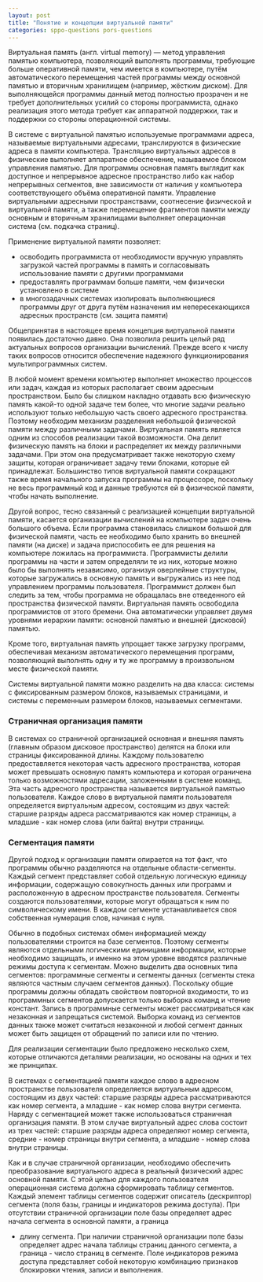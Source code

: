 ```yaml
---
layout: post
title: "Понятие и концепции виртуальной памяти"
categories: sppo-questions pors-questions
---
```


Виртуальная память (англ. virtual memory) — метод управления памятью компьютера, позволяющий выполнять программы,
требующие больше оперативной памяти, чем имеется в компьютере, путём автоматического перемещения частей программы между
основной памятью и вторичным хранилищем (например, жёстким диском). Для выполняющейся программы данный метод
полностью прозрачен и не требует дополнительных усилий со стороны программиста, однако реализация этого метода требует
как аппаратной поддержки, так и поддержки со стороны операционной системы.

В системе с виртуальной памятью используемые программами адреса, называемые виртуальными адресами, транслируются в
физические адреса в памяти компьютера. Трансляцию виртуальных адресов в физические выполняет аппаратное обеспечение,
называемое блоком управления памятью. Для программы основная память выглядит как доступное и непрерывное адресное
пространство либо как набор непрерывных сегментов, вне зависимости от наличия у компьютера соответствующего объёма
оперативной памяти. Управление виртуальными адресными пространствами, соотнесение физической и виртуальной памяти, а
также перемещение фрагментов памяти между основным и вторичным хранилищами выполняет операционная система (см. подкачка
страниц).

Применение виртуальной памяти позволяет:

- освободить программиста от необходимости вручную управлять загрузкой частей программы в память и согласовывать
  использование памяти с другими программами
- предоставлять программам больше памяти, чем физически установлено в системе
- в многозадачных системах изолировать выполняющиеся программы друг от друга путём назначения им непересекающихся
  адресных
  пространств (см. защита памяти)

Общепринятая в настоящее время концепция виртуальной памяти появилась достаточно давно. Она позволила решить целый ряд
актуальных вопросов организации вычислений. Прежде всего к числу таких вопросов относится обеспечение надежного
функционирования мультипрограммных систем.

В любой момент времени компьютер выполняет множество процессов или задач, каждая из которых располагает своим адресным
пространством. Было бы слишком накладно отдавать всю физическую память какой-то одной задаче тем более, что многие
задачи реально используют только небольшую часть своего адресного пространства. Поэтому необходим механизм разделения
небольшой физической памяти между различными задачами. Виртуальная память является одним из способов реализации такой
возможности. Она делит физическую память на блоки и распределяет их между различными задачами. При этом она
предусматривает также некоторую схему защиты, которая ограничивает задачу теми блоками, которые ей принадлежат.
Большинство типов виртуальной памяти сокращают также время начального запуска программы на процессоре, поскольку не весь
программный код и данные требуются ей в физической памяти, чтобы начать выполнение.

Другой вопрос, тесно связанный с реализацией концепции виртуальной памяти, касается организации вычислений на компьютере
задач очень большого объема. Если программа становилась слишком большой для физической памяти, часть ее необходимо было
хранить во внешней памяти (на диске) и задача приспособить ее для решения на компьютере ложилась на программиста.
Программисты делили программы на части и затем определяли те из них, которые можно было бы выполнять независимо,
организуя оверлейные структуры, которые загружались в основную память и выгружались из нее под управлением программы
пользователя. Программист должен был следить за тем, чтобы программа не обращалась вне отведенного ей пространства
физической памяти. Виртуальная память освободила программистов от этого бремени. Она автоматически управляет двумя
уровнями иерархии памяти: основной памятью и внешней (дисковой) памятью.

Кроме того, виртуальная память упрощает также загрузку программ, обеспечивая механизм автоматического перемещения
программ, позволяющий выполнять одну и ту же программу в произвольном месте физической памяти.

Системы виртуальной памяти можно разделить на два класса: системы с фиксированным размером блоков, называемых
страницами, и системы с переменным размером блоков, называемых сегментами.

### Страничная организация памяти

В системах со страничной организацией основная и внешняя память (главным образом дисковое пространство) делятся на блоки
или страницы фиксированной длины. Каждому пользователю предоставляется некоторая часть адресного пространства, которая
может превышать основную память компьютера и которая ограничена только возможностями адресации, заложенными в системе
команд. Эта часть адресного пространства называется виртуальной памятью пользователя. Каждое слово в виртуальной памяти
пользователя определяется виртуальным адресом, состоящим из двух частей: старшие разряды адреса рассматриваются как
номер страницы, а младшие - как номер слова (или байта) внутри страницы.

### Сегментация памяти

Другой подход к организации памяти опирается на тот факт, что программы обычно разделяются на отдельные
области-сегменты. Каждый сегмент представляет собой отдельную логическую единицу информации, содержащую совокупность
данных или программ и расположенную в адресном пространстве пользователя. Сегменты создаются пользователями, которые
могут обращаться к ним по символическому имени. В каждом сегменте устанавливается своя собственная нумерация слов,
начиная с нуля.

Обычно в подобных системах обмен информацией между пользователями строится на базе сегментов. Поэтому сегменты являются
отдельными логическими единицами информации, которые необходимо защищать, и именно на этом уровне вводятся различные
режимы доступа к сегментам. Можно выделить два основных типа сегментов: программные сегменты и сегменты данных (сегменты
стека являются частным случаем сегментов данных). Поскольку общие программы должны обладать свойством повторной
входимости, то из программных сегментов допускается только выборка команд и чтение констант. Запись в программные
сегменты может рассматриваться как незаконная и запрещаться системой. Выборка команд из сегментов данных также может
считаться незаконной и любой сегмент данных может быть защищен от обращений по записи или по чтению.

Для реализации сегментации было предложено несколько схем, которые отличаются деталями реализации, но основаны на одних
и тех же принципах.

В системах с сегментацией памяти каждое слово в адресном пространстве пользователя определяется виртуальным адресом,
состоящим из двух частей: старшие разряды адреса рассматриваются как номер сегмента, а младшие - как номер слова внутри
сегмента. Наряду с сегментацией может также использоваться страничная организация памяти. В этом случае виртуальный
адрес слова состоит из трех частей: старшие разряды адреса определяют номер сегмента, средние - номер страницы внутри
сегмента, а младшие - номер слова внутри страницы.

Как и в случае страничной организации, необходимо обеспечить преобразование виртуального адреса в реальный физический
адрес основной памяти. С этой целью для каждого пользователя операционная система должна сформировать таблицу сегментов.
Каждый элемент таблицы сегментов содержит описатель (дескриптор) сегмента (поля базы, границы и индикаторов режима
доступа). При отсутствии страничной организации поле базы определяет адрес начала сегмента в основной памяти, а граница
- длину сегмента. При наличии страничной организации поле базы определяет адрес начала таблицы страниц данного сегмента,
а граница - число страниц в сегменте. Поле индикаторов режима доступа представляет собой некоторую комбинацию признаков
блокировки чтения, записи и выполнения.